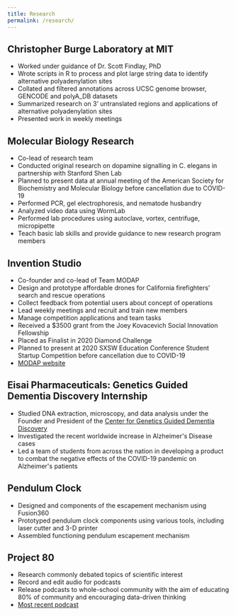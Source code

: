 ```yaml
---
title: Research
permalink: /research/
---
```

## Christopher Burge Laboratory at MIT
- Worked under guidance of Dr. Scott Findlay, PhD
- Wrote scripts in R to process and plot large string data to identify alternative polyadenylation sites
- Collated and filtered annotations across UCSC genome browser, GENCODE and polyA_DB datasets
- Summarized research on 3’ untranslated regions and applications of alternative polyadenylation sites
- Presented work in weekly meetings

## Molecular Biology Research
- Co-lead of research team
- Conducted original research on dopamine signalling in C. elegans in partnership with Stanford Shen Lab
- Planned to present data at annual meeting of the American Society for Biochemistry and Molecular Biology before cancellation due to COVID-19
- Performed PCR, gel electrophoresis, and nematode husbandry
- Analyzed video data using WormLab
- Performed lab procedures using autoclave, vortex, centrifuge, micropipette
- Teach basic lab skills and provide guidance to new research program members

## Invention Studio
- Co-founder and co-lead of Team MODAP
- Design and prototype affordable drones for California firefighters’ search and rescue operations
- Collect feedback from potential users about concept of operations
- Lead weekly meetings and recruit and train new members
- Manage competition applications and team tasks
- Received a $3500 grant from the Joey Kovacevich Social Innovation Fellowship
- Placed as Finalist in 2020 Diamond Challenge
- Planned to present at 2020 SXSW Education Conference Student Startup Competition before cancellation due to COVID-19
- [MODAP website](https://www.modap.io/)

## Eisai Pharmaceuticals: Genetics Guided Dementia Discovery Internship
- Studied DNA extraction, microscopy, and data analysis under the Founder and President of the [Center for Genetics Guided Dementia Discovery](https://us.eisai.com/en/our-science/discovery-centers/g2d2)
- Investigated the recent worldwide increase in Alzheimer's Disease cases
- Led a team of students from across the nation in developing a product to combat the negative effects of the COVID-19 pandemic on Alzheimer's patients

## Pendulum Clock
- Designed and components of the escapement mechanism using Fusion360
- Prototyped pendulum clock components using various tools, including laser cutter and 3-D printer
- Assembled functioning pendulum escapement mechanism 

## Project 80
- Research commonly debated topics of scientific interest
- Record and edit audio for podcasts
- Release podcasts to whole-school community with the aim of educating 80% of community and encouraging data-driven thinking
- [Most recent podcast](https://www.project80.org/misinformation-podcast)
